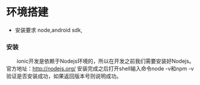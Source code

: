 # 环境搭建

* 安装要求
node,android sdk,

### 安装
&emsp;&emsp;ionic开发是依赖于Nodejs环境的，所以在开发之前我们需要安装好Nodejs。
官方地址：http://nodejs.org/ 
安装完成之后打开shell输入命令node -v和npm -v验证是否安装成功，如果返回版本号则说明成功。
